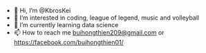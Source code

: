 - 👋 Hi, I’m @KbrosKei
- 👀 I’m interested in coding, league of legend, music and volleyball
- 🌱 I’m currently learning data science
- 📫 How to reach me buihongthien209@gmail.com or https://facebook.com/buihongthien01/

<!---
KbrosKei/KbrosKei is a ✨ special ✨ repository because its `README.md` (this file) appears on your GitHub profile.
You can click the Preview link to take a look at your changes.
--->
